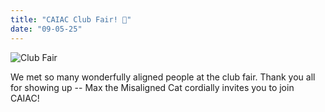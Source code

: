 ```yaml
---
title: "CAIAC Club Fair! 🎠"
date: "09-05-25"
---
```

![Club Fair](/news/club_fair.JPG)

We met so many wonderfully aligned people at the club fair. Thank you all for showing up -- Max the Misaligned Cat cordially invites you to join CAIAC!